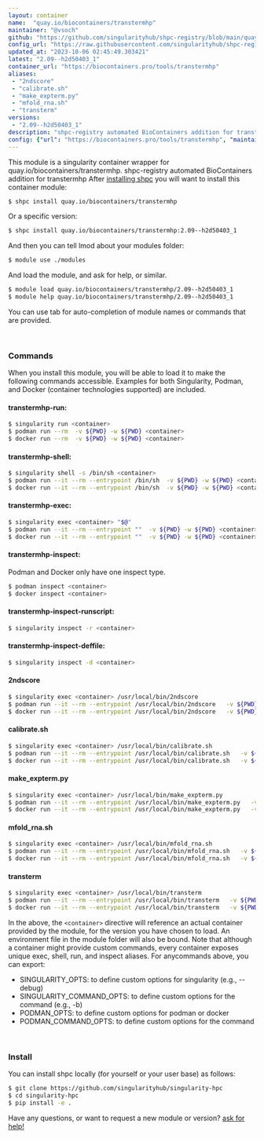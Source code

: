 ```yaml
---
layout: container
name:  "quay.io/biocontainers/transtermhp"
maintainer: "@vsoch"
github: "https://github.com/singularityhub/shpc-registry/blob/main/quay.io/biocontainers/transtermhp/container.yaml"
config_url: "https://raw.githubusercontent.com/singularityhub/shpc-registry/main/quay.io/biocontainers/transtermhp/container.yaml"
updated_at: "2023-10-06 02:45:49.303421"
latest: "2.09--h2d50403_1"
container_url: "https://biocontainers.pro/tools/transtermhp"
aliases:
 - "2ndscore"
 - "calibrate.sh"
 - "make_expterm.py"
 - "mfold_rna.sh"
 - "transterm"
versions:
 - "2.09--h2d50403_1"
description: "shpc-registry automated BioContainers addition for transtermhp"
config: {"url": "https://biocontainers.pro/tools/transtermhp", "maintainer": "@vsoch", "description": "shpc-registry automated BioContainers addition for transtermhp", "latest": {"2.09--h2d50403_1": "sha256:4d3782067071be44e533b58ccb8f3e5af7190633645f84ffcad32b12ce4680a4"}, "tags": {"2.09--h2d50403_1": "sha256:4d3782067071be44e533b58ccb8f3e5af7190633645f84ffcad32b12ce4680a4"}, "docker": "quay.io/biocontainers/transtermhp", "aliases": {"2ndscore": "/usr/local/bin/2ndscore", "calibrate.sh": "/usr/local/bin/calibrate.sh", "make_expterm.py": "/usr/local/bin/make_expterm.py", "mfold_rna.sh": "/usr/local/bin/mfold_rna.sh", "transterm": "/usr/local/bin/transterm"}}
---
```


This module is a singularity container wrapper for quay.io/biocontainers/transtermhp.
shpc-registry automated BioContainers addition for transtermhp
After [installing shpc](#install) you will want to install this container module:


```bash
$ shpc install quay.io/biocontainers/transtermhp
```

Or a specific version:

```bash
$ shpc install quay.io/biocontainers/transtermhp:2.09--h2d50403_1
```

And then you can tell lmod about your modules folder:

```bash
$ module use ./modules
```

And load the module, and ask for help, or similar.

```bash
$ module load quay.io/biocontainers/transtermhp/2.09--h2d50403_1
$ module help quay.io/biocontainers/transtermhp/2.09--h2d50403_1
```

You can use tab for auto-completion of module names or commands that are provided.

<br>

### Commands

When you install this module, you will be able to load it to make the following commands accessible.
Examples for both Singularity, Podman, and Docker (container technologies supported) are included.

#### transtermhp-run:

```bash
$ singularity run <container>
$ podman run --rm  -v ${PWD} -w ${PWD} <container>
$ docker run --rm  -v ${PWD} -w ${PWD} <container>
```

#### transtermhp-shell:

```bash
$ singularity shell -s /bin/sh <container>
$ podman run --it --rm --entrypoint /bin/sh  -v ${PWD} -w ${PWD} <container>
$ docker run --it --rm --entrypoint /bin/sh  -v ${PWD} -w ${PWD} <container>
```

#### transtermhp-exec:

```bash
$ singularity exec <container> "$@"
$ podman run --it --rm --entrypoint ""  -v ${PWD} -w ${PWD} <container> "$@"
$ docker run --it --rm --entrypoint ""  -v ${PWD} -w ${PWD} <container> "$@"
```

#### transtermhp-inspect:

Podman and Docker only have one inspect type.

```bash
$ podman inspect <container>
$ docker inspect <container>
```

#### transtermhp-inspect-runscript:

```bash
$ singularity inspect -r <container>
```

#### transtermhp-inspect-deffile:

```bash
$ singularity inspect -d <container>
```


#### 2ndscore

```bash
$ singularity exec <container> /usr/local/bin/2ndscore
$ podman run --it --rm --entrypoint /usr/local/bin/2ndscore   -v ${PWD} -w ${PWD} <container> -c " $@"
$ docker run --it --rm --entrypoint /usr/local/bin/2ndscore   -v ${PWD} -w ${PWD} <container> -c " $@"
```


#### calibrate.sh

```bash
$ singularity exec <container> /usr/local/bin/calibrate.sh
$ podman run --it --rm --entrypoint /usr/local/bin/calibrate.sh   -v ${PWD} -w ${PWD} <container> -c " $@"
$ docker run --it --rm --entrypoint /usr/local/bin/calibrate.sh   -v ${PWD} -w ${PWD} <container> -c " $@"
```


#### make_expterm.py

```bash
$ singularity exec <container> /usr/local/bin/make_expterm.py
$ podman run --it --rm --entrypoint /usr/local/bin/make_expterm.py   -v ${PWD} -w ${PWD} <container> -c " $@"
$ docker run --it --rm --entrypoint /usr/local/bin/make_expterm.py   -v ${PWD} -w ${PWD} <container> -c " $@"
```


#### mfold_rna.sh

```bash
$ singularity exec <container> /usr/local/bin/mfold_rna.sh
$ podman run --it --rm --entrypoint /usr/local/bin/mfold_rna.sh   -v ${PWD} -w ${PWD} <container> -c " $@"
$ docker run --it --rm --entrypoint /usr/local/bin/mfold_rna.sh   -v ${PWD} -w ${PWD} <container> -c " $@"
```


#### transterm

```bash
$ singularity exec <container> /usr/local/bin/transterm
$ podman run --it --rm --entrypoint /usr/local/bin/transterm   -v ${PWD} -w ${PWD} <container> -c " $@"
$ docker run --it --rm --entrypoint /usr/local/bin/transterm   -v ${PWD} -w ${PWD} <container> -c " $@"
```



In the above, the `<container>` directive will reference an actual container provided
by the module, for the version you have chosen to load. An environment file in the
module folder will also be bound. Note that although a container
might provide custom commands, every container exposes unique exec, shell, run, and
inspect aliases. For anycommands above, you can export:

 - SINGULARITY_OPTS: to define custom options for singularity (e.g., --debug)
 - SINGULARITY_COMMAND_OPTS: to define custom options for the command (e.g., -b)
 - PODMAN_OPTS: to define custom options for podman or docker
 - PODMAN_COMMAND_OPTS: to define custom options for the command

<br>

### Install

You can install shpc locally (for yourself or your user base) as follows:

```bash
$ git clone https://github.com/singularityhub/singularity-hpc
$ cd singularity-hpc
$ pip install -e .
```

Have any questions, or want to request a new module or version? [ask for help!](https://github.com/singularityhub/singularity-hpc/issues)